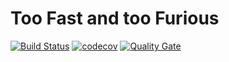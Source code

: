 # Too Fast and too Furious 
[![Build Status](https://travis-ci.org/Taken0711/TooFastNotFurious.svg?branch=master)](https://travis-ci.org/Taken0711/TooFastNotFurious)
[![codecov](https://codecov.io/gh/Taken0711/TooFastNotFurious/branch/develop/graph/badge.svg)](https://codecov.io/gh/Taken0711/TooFastNotFurious)
[![Quality Gate](https://sonarcloud.io/api/project_badges/measure?project=too-fast-not-furious&metric=alert_status)](https://sonarcloud.io/dashboard?id=too-fast-not-furious)